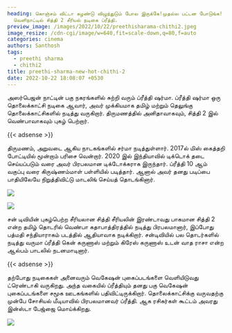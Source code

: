```yaml
---
heading: கொஞ்சம் விட்டா கழண்டு விழுந்துடும் போல இருக்கே!முதல்ல பட்டன போடுங்க!
  வெளிநாட்டில் சித்தி 2 சீரியல் நடிகை ப்ரீத்தி.
preview_image: /images/2022/10/22/preethisharama-chithi2.jpeg
image_resize: /cdn-cgi/image/w=640,fit=scale-down,q=80,f=auto
categories: cinema
authors: Santhosh
tags:
  - preethi sharma
  - chithi2
title: preethi-sharma-new-hot-chithi-2
date: 2022-10-22 18:08:07 +0530
---
```

அஸர்பெஜன் நாட்டின் பகு நகரங்களில் சுற்றி வரும் ப்ரீத்தி ஷர்மா.
ப்ரீத்தி ஷர்மா ஒரு தொலைக்காட்சி நடிகை ஆவார், அவர் முக்கியமாக தமிழ் மற்றும் தெலுங்கு தொலைக்காட்சிகளில் நடித்து வருகிறார். திருமணத்தில் அனிதாவாகவும், சித்தி 2 இல் வெண்பாவாகவும் புகழ் பெற்றார்.

{{< adsense >}}


திருமணம், அறுவடை ஆகிய நாடகங்களில் சர்மா நடித்துள்ளார். 2017ல் மிஸ் கைத்தறி போட்டியில் மூன்றாம் பரிசை வென்றார். 2020 இல் இந்தியாவில் டிக்டொக் தடை செய்யப்படும் வரை அவர் பிரபலமான டிக்டோக்கராக இருந்தார். ப்ரீத்தி 10 ஆம் வகுப்பு வரை கிருஷ்ணம்மாள் பள்ளியில் படித்தார். ஆனால் அவர் தனது படிப்பை பாதியிலேயே நிறுத்திவிட்டு மாடலிங் செய்யத் தொடங்கினார்.


![](/images/2022/10/22/preethi-sharma-new-hot-chithi-vijaytv.jpeg)

![](/images/2022/10/22/preethi-sharma-new-hot-chithi-2.jpeg)

சன் டிவியின் புகழ்பெற்ற சீரியலான சித்தி சீரியலின் இரண்டாவது பாகமான சித்தி 2 என்ற தமிழ் தொடரில் வெண்பா கதாபாத்திரத்தில் நடித்து பிரபலமானார், இப்போது பத்மதி சந்தியாராகம் படத்தில் ஆதியாவாக நடிக்கிறார். சன்டிவியில் பல தொடர்களில் நடித்து வருமா ப்ரீத்தி கென் கருணாஸ் மற்றும் கிரேஸ் கருணாஸ் உடன் வாத ராசா என்ற ஆல்பம் பாடலில் நடனமாடினார்.

{{< adsense >}}


தற்போது நடிகைகள் அனைவரும் வெகேஷன் புகைப்படங்களை வெளியிடுவது ட்ரெண்டாகி வருகிறது. அந்த வகையில் ப்ரீத்தியும் தனது பகு வெகேஷன் புகைப்படங்களை சமூக ஊடகங்களில் பதிவிட்டிருக்கிறார். தொலைக்காட்சிக்கு வருவதற்கு முன்பே சோசியல் மீடியாவில் பிரபலமானவர் ப்ரீத்தி. ஆக ரசிகர்கள் கூட்டம் அவரது இன்ஸ்டா பேஜ்ஜை மொய்க்கிறது.

![](/images/2022/10/22/preethi-sharma-new-hot-chithi-serial.jpeg)